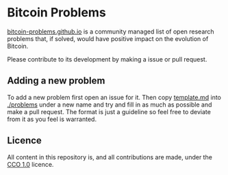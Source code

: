 # Bitcoin Problems

[bitcoin-problems.github.io](https://bitcoin-problems.github.io)
is a community managed list of open research problems that, if solved, would have positive impact on the evolution of Bitcoin.

Please contribute to its development by making a issue or pull request.

## Adding a new problem

To add a new problem first open an issue for it.
Then copy [template.md](./template.md) into [./problems](./problems) under a new name and try and fill in as much as possible and make a pull request.
The format is just a guideline so feel free to deviate from it as you feel is warranted.

## Licence

All content in this repository is, and all contributions are made, under the [CCO 1.0](https://creativecommons.org/publicdomain/zero/1.0/) licence.
